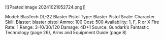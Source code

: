 ![[Pasted image 20241021052724.png]]

Model: BlasTech DL-22 Blaster Pistol
Type: Blaster Pistol
Scale: Character
Skill: Blaster: blaster pistol
Ammo: 100
Cost: 500
Availability: 1, F, R or X
Fire Rate: 1
Range: 3-10/30/120
Damage: 4D+1
Source: Gundark’s Fantastic Technology (page 26), Arms
and Equipment Guide (page 8)